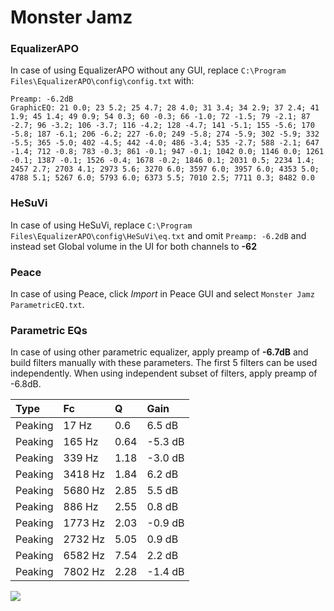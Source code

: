 # Monster Jamz

### EqualizerAPO
In case of using EqualizerAPO without any GUI, replace `C:\Program Files\EqualizerAPO\config\config.txt`
with:
```
Preamp: -6.2dB
GraphicEQ: 21 0.0; 23 5.2; 25 4.7; 28 4.0; 31 3.4; 34 2.9; 37 2.4; 41 1.9; 45 1.4; 49 0.9; 54 0.3; 60 -0.3; 66 -1.0; 72 -1.5; 79 -2.1; 87 -2.7; 96 -3.2; 106 -3.7; 116 -4.2; 128 -4.7; 141 -5.1; 155 -5.6; 170 -5.8; 187 -6.1; 206 -6.2; 227 -6.0; 249 -5.8; 274 -5.9; 302 -5.9; 332 -5.5; 365 -5.0; 402 -4.5; 442 -4.0; 486 -3.4; 535 -2.7; 588 -2.1; 647 -1.4; 712 -0.8; 783 -0.3; 861 -0.1; 947 -0.1; 1042 0.0; 1146 0.0; 1261 -0.1; 1387 -0.1; 1526 -0.4; 1678 -0.2; 1846 0.1; 2031 0.5; 2234 1.4; 2457 2.7; 2703 4.1; 2973 5.6; 3270 6.0; 3597 6.0; 3957 6.0; 4353 5.0; 4788 5.1; 5267 6.0; 5793 6.0; 6373 5.5; 7010 2.5; 7711 0.3; 8482 0.0
```

### HeSuVi
In case of using HeSuVi, replace `C:\Program Files\EqualizerAPO\config\HeSuVi\eq.txt` and omit `Preamp:
-6.2dB` and instead set Global volume in the UI for both channels to **-62**

### Peace
In case of using Peace, click *Import* in Peace GUI and select `Monster Jamz ParametricEQ.txt`.

### Parametric EQs
In case of using other parametric equalizer, apply preamp of **-6.7dB** and build filters manually
with these parameters. The first 5 filters can be used independently.
When using independent subset of filters, apply preamp of -6.8dB.

| Type    | Fc      |    Q | Gain    |
|:--------|:--------|:-----|:--------|
| Peaking | 17 Hz   | 0.6  | 6.5 dB  |
| Peaking | 165 Hz  | 0.64 | -5.3 dB |
| Peaking | 339 Hz  | 1.18 | -3.0 dB |
| Peaking | 3418 Hz | 1.84 | 6.2 dB  |
| Peaking | 5680 Hz | 2.85 | 5.5 dB  |
| Peaking | 886 Hz  | 2.55 | 0.8 dB  |
| Peaking | 1773 Hz | 2.03 | -0.9 dB |
| Peaking | 2732 Hz | 5.05 | 0.9 dB  |
| Peaking | 6582 Hz | 7.54 | 2.2 dB  |
| Peaking | 7802 Hz | 2.28 | -1.4 dB |

![](https://raw.githubusercontent.com/jaakkopasanen/AutoEq/master/results/headphonecom/sbaf-serious/Monster%20Jamz/Monster%20Jamz.png)